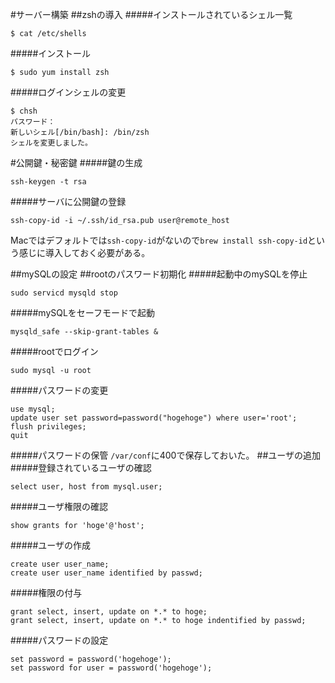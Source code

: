 #サーバー構築
##zshの導入
#####インストールされているシェル一覧
```
$ cat /etc/shells
```
#####インストール
```
$ sudo yum install zsh
```
#####ログインシェルの変更
```
$ chsh
パスワード：
新しいシェル[/bin/bash]: /bin/zsh
シェルを変更しました。
```

#公開鍵・秘密鍵
#####鍵の生成
```
ssh-keygen -t rsa
```
#####サーバに公開鍵の登録
```
ssh-copy-id -i ~/.ssh/id_rsa.pub user@remote_host
```
Macではデフォルトでは`ssh-copy-id`がないので`brew install ssh-copy-id`という感じに導入しておく必要がある。


##mySQLの設定
##rootのパスワード初期化
#####起動中のmySQLを停止
```
sudo servicd mysqld stop
```
#####mySQLをセーフモードで起動
```
mysqld_safe --skip-grant-tables &
```
#####rootでログイン
```
sudo mysql -u root
```
#####パスワードの変更
```
use mysql;
update user set password=password("hogehoge") where user='root';
flush privileges;
quit
```
#####パスワードの保管
`/var/conf`に400で保存しておいた。
##ユーザの追加
#####登録されているユーザの確認
```
select user, host from mysql.user;
```
#####ユーザ権限の確認
```
show grants for 'hoge'@'host';
```
#####ユーザの作成
```
create user user_name;
create user user_name identified by passwd;
```
#####権限の付与
```
grant select, insert, update on *.* to hoge;
grant select, insert, update on *.* to hoge indentified by passwd;
```
#####パスワードの設定
```
set password = password('hogehoge');
set password for user = password('hogehoge');
```

